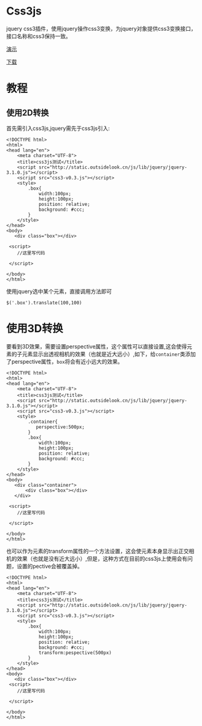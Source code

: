 # Css3js

jquery css3插件，使用jquery操作css3变换，为jquery对象提供css3变换接口，接口名称和css3保持一致。

[演示](http://static.outsidelook.cn/my/projects/css3js/0.3/index.html)

[下载](http://static.outsidelook.cn/my/projects/css3js/0.3/css3-v0.3.js)

# 教程

## 使用2D转换

首先需引入css3js,jquery需先于css3js引入:


```
<!DOCTYPE html>
<html>
<head lang="en">
    <meta charset="UTF-8">
    <title>css3js测试</title>
    <script src="http://static.outsidelook.cn/js/lib/jquery/jquery-3.1.0.js"></script>
    <script src="css3-v0.3.js"></script>
    <style>
        .box{
            width:100px;
            height:100px;
            position: relative;
            background: #ccc;
        }
    </style>
</head>
<body>
   <div class="box"></div>

 <script>
    //这里写代码
     
 </script>

</body>
</html>
```


使用jquery选中某个元素，直接调用方法即可

```
$('.box').translate(100,100)
```


# 使用3D转换

要看到3D效果，需要设置perspective属性，这个属性可以直接设置,这会使得元素的子元素显示出透视相机的效果（也就是近大远小）,如下，给`container`类添加了perspective属性，`box`将会有近小远大的效果。

```
<!DOCTYPE html>
<html>
<head lang="en">
    <meta charset="UTF-8">
    <title>css3js测试</title>
    <script src="http://static.outsidelook.cn/js/lib/jquery/jquery-3.1.0.js"></script>
    <script src="css3-v0.3.js"></script>
    <style>
        .container{
           perspective:500px;
        }
        .box{
            width:100px;
            height:100px;
            position: relative;
            background: #ccc;
        }
    </style>
</head>
<body>
   <div class="container">
       <div class="box"></div>
   </div>

 <script>
    //这里写代码
     
 </script>

</body>
</html>
```
也可以作为元素的transform属性的一个方法设置，这会使元素本身显示出正交相机的效果（也就是没有近大远小）,但是，这种方式在目前的css3js上使用会有问题，设置的pective会被覆盖掉。

```
<!DOCTYPE html>
<html>
<head lang="en">
    <meta charset="UTF-8">
    <title>css3js测试</title>
    <script src="http://static.outsidelook.cn/js/lib/jquery/jquery-3.1.0.js"></script>
    <script src="css3-v0.3.js"></script>
    <style>
        .box{
            width:100px;
            height:100px;
            position: relative;
            background: #ccc;
            transform:pespective(500px)
        }
    </style>
</head>
<body>
   <div class="box"></div>
 <script>
    //这里写代码
     
 </script>

</body>
</html>
```